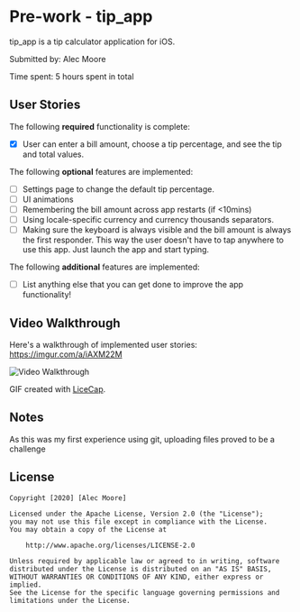 # Pre-work - tip_app

tip_app is a tip calculator application for iOS.

Submitted by: Alec Moore

Time spent: 5 hours spent in total

## User Stories

The following **required** functionality is complete:

* [X] User can enter a bill amount, choose a tip percentage, and see the tip and total values.

The following **optional** features are implemented:
* [ ] Settings page to change the default tip percentage.
* [ ] UI animations
* [ ] Remembering the bill amount across app restarts (if <10mins)
* [ ] Using locale-specific currency and currency thousands separators.
* [ ] Making sure the keyboard is always visible and the bill amount is always the first responder. This way the user doesn't have to tap anywhere to use this app. Just launch the app and start typing.

The following **additional** features are implemented:

- [ ] List anything else that you can get done to improve the app functionality!

## Video Walkthrough 

Here's a walkthrough of implemented user stories:
https://imgur.com/a/iAXM22M

<img src='https://imgur.com/a/iAXM22M' title='Video Walkthrough' width='' alt='Video Walkthrough' />

GIF created with [LiceCap](http://www.cockos.com/licecap/).

## Notes

As this was my first experience using git, uploading files proved to be a challenge

## License

    Copyright [2020] [Alec Moore]

    Licensed under the Apache License, Version 2.0 (the "License");
    you may not use this file except in compliance with the License.
    You may obtain a copy of the License at

        http://www.apache.org/licenses/LICENSE-2.0

    Unless required by applicable law or agreed to in writing, software
    distributed under the License is distributed on an "AS IS" BASIS,
    WITHOUT WARRANTIES OR CONDITIONS OF ANY KIND, either express or implied.
    See the License for the specific language governing permissions and
    limitations under the License.
